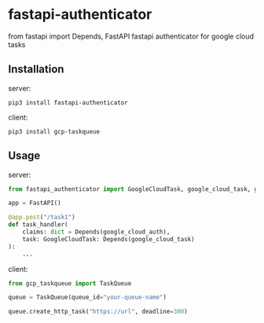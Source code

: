 # fastapi-authenticator
from fastapi import Depends, FastAPI
fastapi authenticator for google cloud tasks

## Installation

server:

~~~
pip3 install fastapi-authenticator
~~~

client:

~~~
pip3 install gcp-taskqueue
~~~

## Usage

server:

~~~python
from fastapi_authenticator import GoogleCloudTask, google_cloud_task, google_cloud_auth

app = FastAPI()

@app.post("/task1")
def task_handler(
    claims: dict = Depends(google_cloud_auth),
    task: GoogleCloudTask: Depends(google_cloud_task)
):
    ...
~~~

client:

~~~python
from gcp_taskqueue import TaskQueue

queue = TaskQueue(queue_id="your-queue-name")

queue.create_http_task("https://url", deadline=300)
~~~
